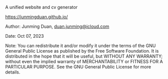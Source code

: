 A unified website and cv generator

https://junmingduan.github.io/

Author: Junming Duan, duan.junming@icloud.com

Date: Oct 07, 2023

Note: You can redistribute it and/or modify it under the terms of the GNU General Public License
      as published by the Free Software Foundation.
      It is distributed in the hope that it will be useful,
      but WITHOUT ANY WARRANTY; without even the implied warranty of
      MERCHANTABILITY or FITNESS FOR A PARTICULAR PURPOSE.  See the
      GNU General Public License for more details.

